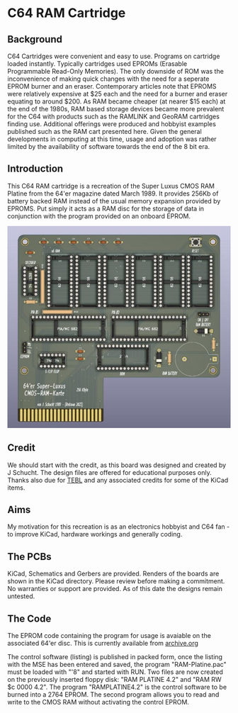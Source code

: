 # C64 RAM Cartridge

## Background

C64 Cartridges were convenient and easy to use. Programs on cartridge loaded instantly. Typically cartridges used EPROMs (Erasable Programmable Read-Only Memories). The only downside of ROM was the inconvenience of making quick changes with the need for a seperate EPROM burner and an eraser. Contemporary articles note that EPROMS were relatively expensive at $25 each and the need for a burner and eraser equating to around $200.
As RAM became cheaper (at nearer $15 each) at the end of the 1980s, RAM based storage devices became more prevalent for the C64 with products such as the RAMLINK and GeoRAM cartridges finding use. Additional offerings were produced and hobbyist examples published such as the RAM cart presented here. Given the general developments in computing at this time, usage and adoption was rather limited by the availability of software towards the end of the 8 bit era. 


## Introduction
This C64 RAM cartridge is a recreation of the Super Luxus CMOS RAM Platine from the 64'er magazine dated March 1989. It provides 256Kb of battery backed RAM instead of the usual memory expansion provided by EPROMS. Put simply it acts as a RAM disc for the storage of data in conjunction with the program provided on an onboard EPROM. 

![](https://github.com/Kayto/C64-RAM-Cart/blob/main/kicad/C64RAMCart-front.jpg)

## Credit 

We should start with the credit, as this board was designed and created by J Schucht. The design files are offered for educational purposes only.
Thanks also due for [TEBL](https://github.com/tebl/C64-BlinkenDiag) and any associated credits for some of the KiCad items.

## Aims
My motivation for this recreation is as an electronics hobbyist and C64 fan - to improve KiCad, hardware workings and generally coding.

## The PCBs

KiCad, Schematics and Gerbers are provided. Renders of the boards are shown in the KiCad directory. Please review before making a commitment. No warranties or support are provided. As of this date the designs remain untested.

## The Code

The EPROM code containing the program for usage is avaiable on the associated 64'er disc. This is currently available from [archive.org](https://archive.org/download/64er_Magazin_89-03_1989_Markt_Technik_de_Side_A)

The control software (listing) is published in packed form, once the listing with the MSE has been entered and saved, the program "RAM-Platine.pac" must be loaded with "'8" and started with RUN. Two files are now created on the previously inserted floppy disk: "RAM PLATlNE 4.2" and "RAM RW $c 0000 4.2". 
The program "RAMPLATlNE4.2" is the control software to be burned into a 2764 EPROM. The second program allows you to read and write to the CMOS RAM without activating the control EPROM.

